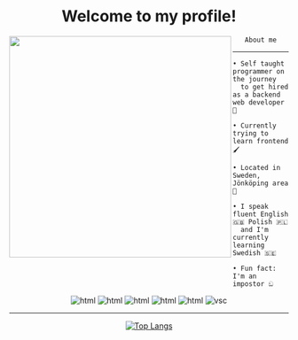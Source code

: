 <h1 align="center">Welcome to my profile!</h1>

<img src="https://avatars.githubusercontent.com/u/79018062?v=4" width="400" height="400" align="left"></img>

<div align="center">
    <code>‎‎‎About me</code>
</div>

<hr></hr>

```
• Self taught programmer on the journey
  to get hired as a backend web developer 🚀

• Currently trying to learn frontend 🖌️

• Located in Sweden, Jönköping area 💯

• I speak fluent English 🇬🇧 Polish 🇵🇱 
  and I'm currently learning Swedish 🇸🇪

• Fun fact: I'm an impostor ඞ

```

<p align="center">
    <img src="https://img.shields.io/badge/-Python-yellow?style=flat&logo=python" alt="html" />
    <img src="https://img.shields.io/badge/-HTML5-orange?style=flat&logo=html5" alt="html" />
    <img src="https://img.shields.io/badge/-CSS-blue?style=flat&logo=css3" alt="html" />
    <img src="https://img.shields.io/badge/-Node.js-gray?style=flat&logo=node.js" alt="html" />
    <img src="https://img.shields.io/badge/-Linux-525?style=flat&logo=linux" alt="html" />
    <img src="https://img.shields.io/badge/-Visual Studio Code-blue?style=flat&logo=VisualStudioCode" alt="vsc"/>
</p>

<hr></hr>

<div align="center">

[![Top Langs](https://github-readme-stats.vercel.app/api/top-langs/?username=wiktor-falek&layout=compact)](https://github.com/anuraghazra/github-readme-stats)

</div>
